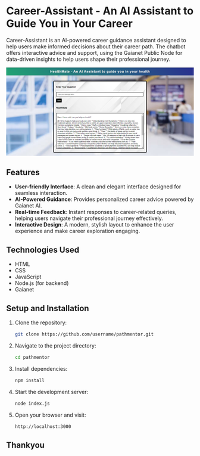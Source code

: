 # Career-Assistant - An AI Assistant to Guide You in Your Career

Career-Assistant is an AI-powered career guidance assistant designed to help users make informed decisions about their career path. The chatbot offers interactive advice and support, using the Gaianet Public Node for data-driven insights to help users shape their professional journey.

![Path-Mentor](HealthMate.png)

## Features

- **User-friendly Interface**: A clean and elegant interface designed for seamless interaction.
- **AI-Powered Guidance**: Provides personalized career advice powered by Gaianet AI.
- **Real-time Feedback**: Instant responses to career-related queries, helping users navigate their professional journey effectively.
- **Interactive Design**: A modern, stylish layout to enhance the user experience and make career exploration engaging.

## Technologies Used

- HTML
- CSS
- JavaScript
- Node.js (for backend)
- Gaianet

## Setup and Installation

1. Clone the repository:

   ```bash
   git clone https://github.com/username/pathmentor.git

2. Navigate to the project directory:

    ```bash 
    cd pathmentor

3. Install dependencies:

    ```bash 
    npm install

4. Start the development server:

    ```bash
    node index.js

5. Open your browser and visit:

    ```bash
    http://localhost:3000

## Thankyou